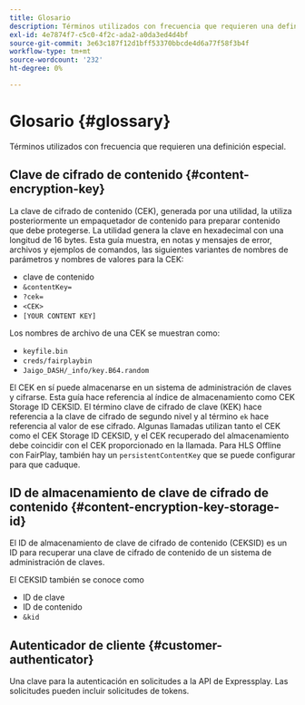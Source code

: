 ```yaml
---
title: Glosario
description: Términos utilizados con frecuencia que requieren una definición especial.
exl-id: 4e7874f7-c5c0-4f2c-ada2-a0da3ed4d4bf
source-git-commit: 3e63c187f12d1bff53370bbcde4d6a77f58f3b4f
workflow-type: tm+mt
source-wordcount: '232'
ht-degree: 0%

---
```


# Glosario {#glossary}

Términos utilizados con frecuencia que requieren una definición especial.

## Clave de cifrado de contenido {#content-encryption-key}

La clave de cifrado de contenido (CEK), generada por una utilidad, la utiliza posteriormente un empaquetador de contenido para preparar contenido que debe protegerse.
La utilidad genera la clave en hexadecimal con una longitud de 16 bytes.
Esta guía muestra, en notas y mensajes de error, archivos y ejemplos de comandos, las siguientes variantes de nombres de parámetros y nombres de valores para la CEK:

* clave de contenido
* `&contentKey=`
* `?cek=`
* `<CEK>`
* `[YOUR CONTENT KEY]`

Los nombres de archivo de una CEK se muestran como:

* `keyfile.bin`
* `creds/fairplaybin`
* `Jaigo_DASH/_info/key.B64.random`

El CEK en sí puede almacenarse en un sistema de administración de claves y cifrarse. Esta guía hace referencia al índice de almacenamiento como CEK Storage ID CEKSID. El término clave de cifrado de clave (KEK) hace referencia a la clave de cifrado de segundo nivel y al término `ek` hace referencia al valor de ese cifrado.
Algunas llamadas utilizan tanto el CEK como el CEK Storage ID CEKSID, y el CEK recuperado del almacenamiento debe coincidir con el CEK proporcionado en la llamada.
Para HLS Offline con FairPlay, también hay un `persistentContentKey` que se puede configurar para que caduque.

## ID de almacenamiento de clave de cifrado de contenido {#content-encryption-key-storage-id}

El ID de almacenamiento de clave de cifrado de contenido (CEKSID) es un ID para recuperar una clave de cifrado de contenido de un sistema de administración de claves.

El CEKSID también se conoce como
* ID de clave
* ID de contenido
* `&kid`

## Autenticador de cliente {#customer-authenticator}

Una clave para la autenticación en solicitudes a la API de Expressplay. Las solicitudes pueden incluir solicitudes de tokens.
